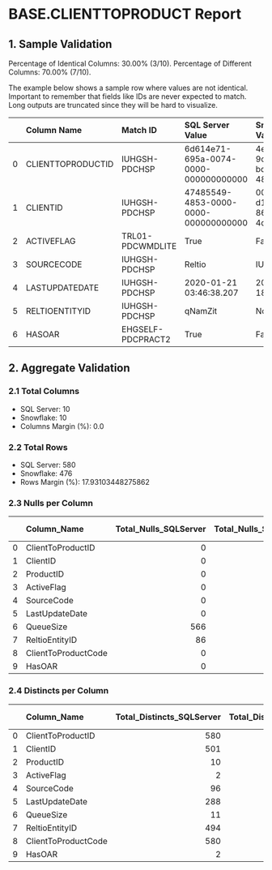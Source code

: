 # BASE.CLIENTTOPRODUCT Report

## 1. Sample Validation

Percentage of Identical Columns: 30.00% (3/10).
Percentage of Different Columns: 70.00% (7/10).

The example below shows a sample row where values are not identical. Important to remember that fields like IDs are never expected to match. Long outputs are truncated since they will be hard to visualize.

|    | Column Name       | Match ID          | SQL Server Value                     | Snowflake Value                      |
|---:|:------------------|:------------------|:-------------------------------------|:-------------------------------------|
|  0 | CLIENTTOPRODUCTID | IUHGSH-PDCHSP     | 6d614e71-695a-0074-0000-000000000000 | 4e331a87-9cf6-4491-bd34-48134c6636d9 |
|  1 | CLIENTID          | IUHGSH-PDCHSP     | 47485549-4853-0000-0000-000000000000 | 00a7cef1-d1cf-424b-863c-4d8c410cc408 |
|  2 | ACTIVEFLAG        | TRL01-PDCWMDLITE  | True                                 | False                                |
|  3 | SOURCECODE        | IUHGSH-PDCHSP     | Reltio                               | IUHGSH                               |
|  4 | LASTUPDATEDATE    | IUHGSH-PDCHSP     | 2020-01-21 03:46:38.207              | 2023-10-11 18:07:36.023              |
|  5 | RELTIOENTITYID    | IUHGSH-PDCHSP     | qNamZit                              | None                                 |
|  6 | HASOAR            | EHGSELF-PDCPRACT2 | True                                 | False                                |

## 2. Aggregate Validation

### 2.1 Total Columns
- SQL Server: 10
- Snowflake: 10
- Columns Margin (%): 0.0

### 2.2 Total Rows
- SQL Server: 580
- Snowflake: 476
- Rows Margin (%): 17.93103448275862

### 2.3 Nulls per Column
|    | Column_Name         |   Total_Nulls_SQLServer |   Total_Nulls_Snowflake |   Margin (%) |
|---:|:--------------------|------------------------:|------------------------:|-------------:|
|  0 | ClientToProductID   |                       0 |                       0 |          0   |
|  1 | ClientID            |                       0 |                       0 |          0   |
|  2 | ProductID           |                       0 |                       0 |          0   |
|  3 | ActiveFlag          |                       0 |                       0 |          0   |
|  4 | SourceCode          |                       0 |                       0 |          0   |
|  5 | LastUpdateDate      |                       0 |                       0 |          0   |
|  6 | QueueSize           |                     566 |                     472 |         16.6 |
|  7 | ReltioEntityID      |                      86 |                     476 |        453.5 |
|  8 | ClientToProductCode |                       0 |                       0 |          0   |
|  9 | HasOAR              |                       0 |                       0 |          0   |

### 2.4 Distincts per Column
|    | Column_Name         |   Total_Distincts_SQLServer |   Total_Distincts_Snowflake |   Margin (%) |
|---:|:--------------------|----------------------------:|----------------------------:|-------------:|
|  0 | ClientToProductID   |                         580 |                         476 |         17.9 |
|  1 | ClientID            |                         501 |                         400 |         20.2 |
|  2 | ProductID           |                          10 |                          10 |          0   |
|  3 | ActiveFlag          |                           2 |                           2 |          0   |
|  4 | SourceCode          |                          96 |                         400 |        316.7 |
|  5 | LastUpdateDate      |                         288 |                          58 |         79.9 |
|  6 | QueueSize           |                          11 |                           4 |         63.6 |
|  7 | ReltioEntityID      |                         494 |                           0 |        100   |
|  8 | ClientToProductCode |                         580 |                         476 |         17.9 |
|  9 | HasOAR              |                           2 |                           1 |         50   |